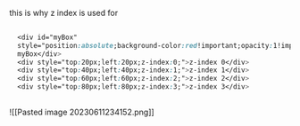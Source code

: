 this is why z index is used for 
```css
  
  <div id="myBox" 
  style="position:absolute;background-color:red!important;opacity:1!important;z-index:1;">
  myBox</div>
  <div style="top:20px;left:20px;z-index:0;">z-index 0</div>
  <div style="top:40px;left:40px;z-index:1;">z-index 1</div>
  <div style="top:60px;left:60px;z-index:2;">z-index 2</div>        
  <div style="top:80px;left:80px;z-index:3;">z-index 3</div>    
  
```

![[Pasted image 20230611234152.png]]  


